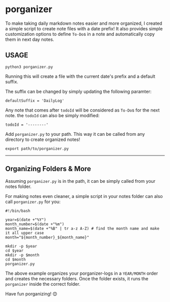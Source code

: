 # porganizer
To make taking daily markdown notes easier and more organized, I created a simple script to create note files with a date prefix!
It also provides simple customization options to define `To-Do`s in a note and automatically copy them in next day notes.

## USAGE
```
python3 porganizer.py
```
    
Running this will create a file with the current date's prefix and a default suffix.

The suffix can be changed by simply updating the following paramter:

```
defaultSuffix = 'DailyLog'
```

Any note that comes after `todoId` will be considered as `To-Do`s for the next note. the `todoId` can also be simply modified:

```
todoId = '--------'
```

Add `porganizer.py` to your path. This way it can be called from any directory to create organized notes!
```
export path/to/porganizer.py
```

<hr/>

## Organizing Folders & More

Assuming `porganizer.py` is in the path, it can be simply called from your notes folder. 

For making notes even cleaner, a simple script in your notes folder can also call `porganizer.py` for you:
```
#!/bin/bash

year=$(date +"%Y")
month_number=$(date +"%m")
month_name=$(date +"%B" | tr a-z A-Z) # find the month name and make it all upper case
month="${month_number}_${month_name}"

mkdir -p $year
cd $year
mkdir -p $month
cd $month
porganizer.py
```
The above example organizes your porganizer-logs in a `YEAR/MONTH` order and creates the necessary folders.
Once the folder exists, it runs the `porganizer` inside the correct folder. 

Have fun porganizing! 😊